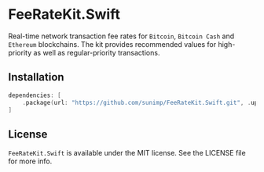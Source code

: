 # FeeRateKit.Swift

Real-time network transaction fee rates for `Bitcoin`, `Bitcoin Cash` and `Ethereum` blockchains. The kit provides recommended values for high-priority as well as regular-priority transactions.

## Installation

```swift
dependencies: [
    .package(url: "https://github.com/sunimp/FeeRateKit.Swift.git", .upToNextMajor(from: "2.1.2"))
]
```

## License

`FeeRateKit.Swift` is available under the MIT license. See the LICENSE file for more info.
